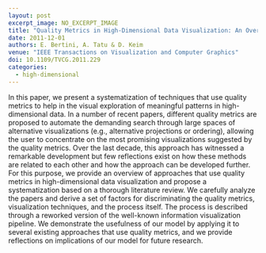 ```yaml
---
layout: post
excerpt_image: NO_EXCERPT_IMAGE
title: "Quality Metrics in High-Dimensional Data Visualization: An Overview and Systematization"
date: 2011-12-01
authors: E. Bertini, A. Tatu & D. Keim
venue: "IEEE Transactions on Visualization and Computer Graphics"
doi: 10.1109/TVCG.2011.229
categories:
  - high-dimensional
---
```

In this paper, we present a systematization of techniques that use quality metrics to help in the visual exploration of meaningful patterns in high-dimensional data. In a number of recent papers, different quality metrics are proposed to automate the demanding search through large spaces of alternative visualizations (e.g., alternative projections or ordering), allowing the user to concentrate on the most promising visualizations suggested by the quality metrics. Over the last decade, this approach has witnessed a remarkable development but few reflections exist on how these methods are related to each other and how the approach can be developed further. For this purpose, we provide an overview of approaches that use quality metrics in high-dimensional data visualization and propose a systematization based on a thorough literature review. We carefully analyze the papers and derive a set of factors for discriminating the quality metrics, visualization techniques, and the process itself. The process is described through a reworked version of the well-known information visualization pipeline. We demonstrate the usefulness of our model by applying it to several existing approaches that use quality metrics, and we provide reflections on implications of our model for future research.
